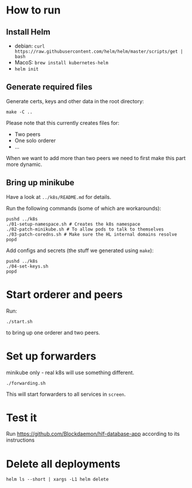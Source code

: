 # How to run

## Install Helm

* debian: `curl https://raw.githubusercontent.com/helm/helm/master/scripts/get | bash`
* MacoS: `brew install kubernetes-helm`
* `helm init`

## Generate required files

Generate certs, keys and other data in the root directory:

    make -C ..

Please note that this currently creates files for:

- Two peers
- One solo orderer
- ...

When we want to add more than two peers we need to first make this part more dynamic.

## Bring up minikube

Have a look at `../k8s/README.md` for details.

Run the following commands (some of which are workarounds):

    pushd ../k8s
    ./01-setup-namespace.sh # Creates the k8s namespace
    ./02-patch-minikube.sh # To allow pods to talk to themselves
    ./03-patch-coredns.sh # Make sure the HL internal domains resolve
    popd

Add configs and secrets (the stuff we generated using `make`):

    pushd ../k8s
    ./04-set-keys.sh
    popd

# Start orderer and peers

Run:

    ./start.sh

to bring up one orderer and two peers.

# Set up forwarders

minikube only - real k8s will use something different.

    ./forwarding.sh

This will start forwarders to all services in `screen`.

# Test it

Run https://github.com/Blockdaemon/hlf-database-app according to its instructions

# Delete all deployments

    helm ls --short | xargs -L1 helm delete
